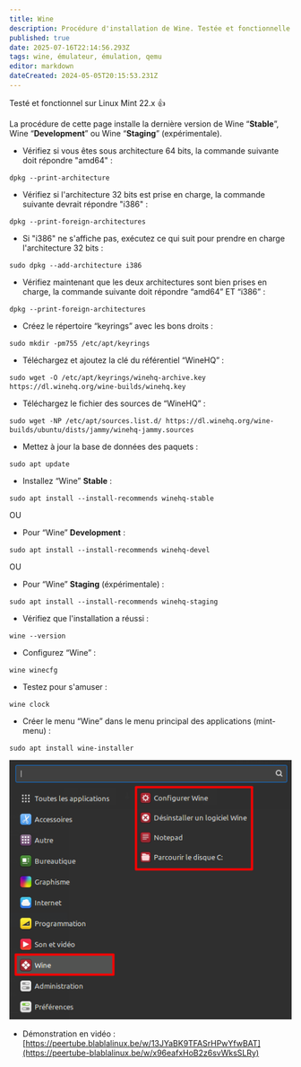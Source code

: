 ```yaml
---
title: Wine
description: Procédure d'installation de Wine. Testée et fonctionnelle sous Linux Mint.
published: true
date: 2025-07-16T22:14:56.293Z
tags: wine, émulateur, émulation, qemu
editor: markdown
dateCreated: 2024-05-05T20:15:53.231Z
---
```


Testé et fonctionnel sur Linux Mint 22.x 👍

La procédure de cette page installe la dernière version de Wine “**Stable**”, Wine “**Development**” ou Wine “**Staging**” (expérimentale).

-   Vérifiez si vous êtes sous architecture 64 bits, la commande suivante doit répondre "amd64" :

```plaintext
dpkg --print-architecture
```

-   Vérifiez si l'architecture 32 bits est prise en charge, la commande suivante devrait répondre "i386" :

```plaintext
dpkg --print-foreign-architectures
```

-   Si "i386" ne s'affiche pas, exécutez ce qui suit pour prendre en charge l'architecture 32 bits :

```plaintext
sudo dpkg --add-architecture i386
```

-   Vérifiez maintenant que les deux architectures sont bien prises en charge, la commande suivante doit répondre “amd64” ET “i386” :

```plaintext
dpkg --print-foreign-architectures
```

-   Créez le répertoire “keyrings” avec les bons droits :

```plaintext
sudo mkdir -pm755 /etc/apt/keyrings
```

-   Téléchargez et ajoutez la clé du référentiel “WineHQ” :

```plaintext
sudo wget -O /etc/apt/keyrings/winehq-archive.key https://dl.winehq.org/wine-builds/winehq.key
```

-   Téléchargez le fichier des sources de “WineHQ” :

```plaintext
sudo wget -NP /etc/apt/sources.list.d/ https://dl.winehq.org/wine-builds/ubuntu/dists/jammy/winehq-jammy.sources
```

-   Mettez à jour la base de données des paquets :

```plaintext
sudo apt update
```

-   Installez “Wine” **Stable** :

```plaintext
sudo apt install --install-recommends winehq-stable
```

OU

-   Pour “Wine” **Development** :

```plaintext
sudo apt install --install-recommends winehq-devel
```

OU

-   Pour “Wine” **Staging** (éxpérimentale) :

```plaintext
sudo apt install --install-recommends winehq-staging
```

-   Vérifiez que l'installation a réussi :

```plaintext
wine --version
```

-   Configurez “Wine” :

```plaintext
wine winecfg
```

-   Testez pour s'amuser :

```plaintext
wine clock
```

-   Créer le menu “Wine” dans le menu principal des applications (mint-menu) :

```plaintext
sudo apt install wine-installer
```

![](/wine/wine-mint-menu.png)

-   Démonstration en vidéo : [https://peertube.blablalinux.be/w/13JYaBK9TFASrHPwYfwBAT](https://peertube-blablalinux.be/w/x96eafxHoB2z6svWksSLRy)